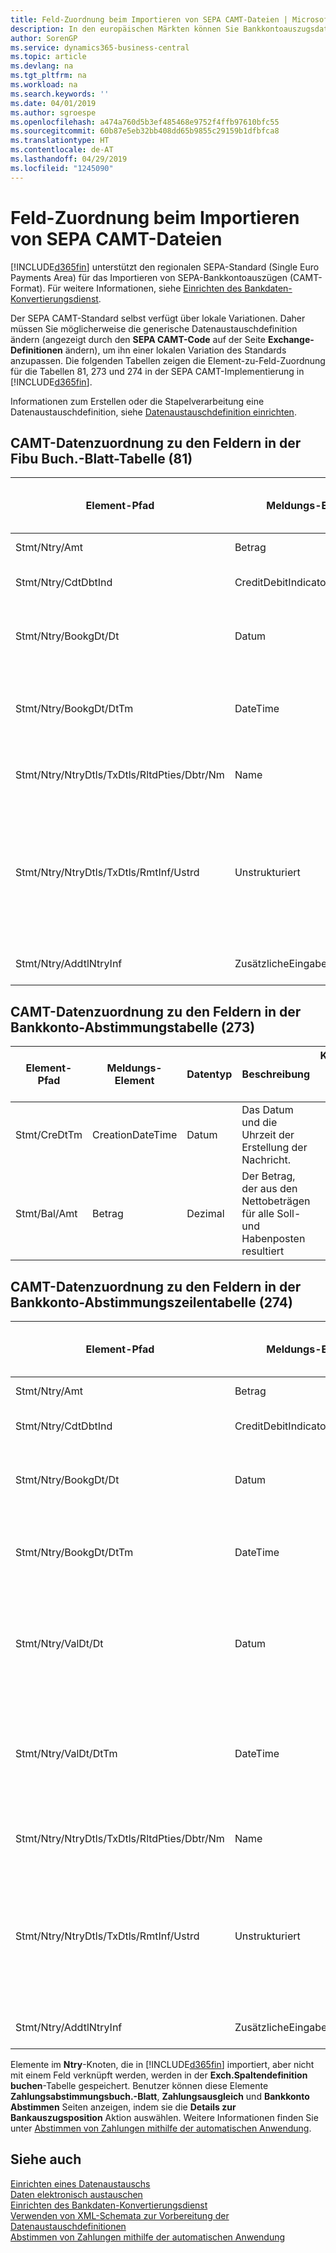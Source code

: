 ```yaml
---
title: Feld-Zuordnung beim Importieren von SEPA CAMT-Dateien | Microsoft Docs
description: In den europäischen Märkten können Sie Bankkontoauszugsdateien in den regionalen SEPA-Standards  (einzelner Eurozahlungs-Bereich) importieren.
author: SorenGP
ms.service: dynamics365-business-central
ms.topic: article
ms.devlang: na
ms.tgt_pltfrm: na
ms.workload: na
ms.search.keywords: ''
ms.date: 04/01/2019
ms.author: sgroespe
ms.openlocfilehash: a474a760d5b3ef485468e9752f4ffb97610bfc55
ms.sourcegitcommit: 60b87e5eb32bb408dd65b9855c29159b1dfbfca8
ms.translationtype: HT
ms.contentlocale: de-AT
ms.lasthandoff: 04/29/2019
ms.locfileid: "1245090"
---
```

# <a name="field-mapping-when-importing-sepa-camt-files"></a>Feld-Zuordnung beim Importieren von SEPA CAMT-Dateien
[!INCLUDE[d365fin](includes/d365fin_md.md)] unterstützt den regionalen SEPA-Standard (Single Euro Payments Area) für das Importieren von SEPA-Bankkontoauszügen (CAMT-Format). Für weitere Informationen, siehe [Einrichten des Bankdaten-Konvertierungsdienst](bank-how-setup-bank-data-conversion-service.md).  

 Der SEPA CAMT-Standard selbst verfügt über lokale Variationen. Daher müssen Sie möglicherweise die generische Datenaustauschdefinition ändern (angezeigt durch den **SEPA CAMT-Code** auf der Seite **Exchange-Definitionen** ändern), um ihn einer lokalen Variation des Standards anzupassen. Die folgenden Tabellen zeigen die Element-zu-Feld-Zuordnung für die Tabellen 81, 273 und 274 in der SEPA CAMT-Implementierung in [!INCLUDE[d365fin](includes/d365fin_md.md)].  

 Informationen zum Erstellen oder die Stapelverarbeitung eine Datenaustauschdefinition, siehe [Datenaustauschdefinition einrichten](across-how-to-set-up-data-exchange-definitions.md).  

## <a name="camt-data-mapping-to-fields-in-the-general-journal-table-81"></a>CAMT-Datenzuordnung zu den Feldern in der Fibu Buch.-Blatt-Tabelle (81)  

|Element-Pfad|Meldungs-Element|Datentyp|Beschreibung|Kennzeichen mit negativem Zeichen|Feldnr.|Feldname|  
|------------------|---------------------|---------------|-----------------|-------------------------------|---------------|----------------|  
|Stmt/Ntry/Amt|Betrag|Dezimal|Der Geldbetrag im Bargeldposten||13|Betrag|  
|Stmt/Ntry/CdtDbtInd|CreditDebitIndicator|Text|Gibt an, ob der Posten ein Habenbetrag oder ein Sollposten ist|DBIT|13|Betrag|  
|Stmt/Ntry/BookgDt/Dt|Datum|Datum|Das Datum der Buchung eines Postens auf einem Konto oder in den Büchern des Buchhaltungsservices.||5|Buchungsdatum|  
|Stmt/Ntry/BookgDt/DtTm|DateTime|DateTime|Das Datum und die Uhrzeit der Buchung eines Postens auf einem Konto oder in den Büchern des Buchhaltungsservices.||5|Buchungsdatum|  
|Stmt/Ntry/NtryDtls/TxDtls/RltdPties/Dbtr/Nm|Name|Text|Der Name der Partei, die einen Geldbetrag an das (wesentlichen) schuldet können||1221|Informationen Zahlender|  
|Stmt/Ntry/NtryDtls/TxDtls/RmtInf/Ustrd|Unstrukturiert|Text|Informationen, die angegeben werden, um Abgleichen/Abstimmung eines Postens mit den Artikeln zu aktivieren, die die Zahlung abgleichen soll, wie etwa Handelsrechnungen in einem Debitorensystem, in unstrukturierter Form.||8|Beschreibung|  
|Stmt/Ntry/AddtlNtryInf|ZusätzlicheEingabeInformationen|Text|Zusätzliche Informationen zu der Eingabe||1222|Transaktionsinformationen|  

## <a name="camt-data-mapping-to-fields-in-the-bank-acc-reconciliation-table-273"></a>CAMT-Datenzuordnung zu den Feldern in der Bankkonto-Abstimmungstabelle (273)  

|Element-Pfad|Meldungs-Element|Datentyp|Beschreibung|Kennzeichen mit negativem Zeichen|Feldnr.|Feldname|  
|------------------|---------------------|---------------|-----------------|-------------------------------|---------------|----------------|  
|Stmt/CreDtTm|CreationDateTime|Datum|Das Datum und die Uhrzeit der Erstellung der Nachricht.||3|Auszugsdatum|  
|Stmt/Bal/Amt|Betrag|Dezimal|Der Betrag, der aus den Nettobeträgen für alle Soll- und Habenposten resultiert||4|Auszug Schluss-Saldo|  

## <a name="camt-data-mapping-to-fields-in-the-bank-acc-reconciliation-line-table-274"></a>CAMT-Datenzuordnung zu den Feldern in der Bankkonto-Abstimmungszeilentabelle (274)  

|Element-Pfad|Meldungs-Element|Datentyp|Beschreibung|Kennzeichen mit negativem Zeichen|Feldnr.|Feldname|  
|------------------|---------------------|---------------|-----------------|-------------------------------|---------------|----------------|  
|Stmt/Ntry/Amt|Betrag|Dezimal|Der Geldbetrag im Bargeldposten||7|Auszugsbetrag|  
|Stmt/Ntry/CdtDbtInd|CreditDebitIndicator|Text|Gibt an, ob der Posten ein Habenbetrag oder ein Sollposten ist|DBIT|7|Auszugsbetrag|  
|Stmt/Ntry/BookgDt/Dt|Datum|Datum|Das Datum der Buchung eines Postens auf einem Konto oder in den Büchern des Buchhaltungsservices.||5|Transaktionsdatum|  
|Stmt/Ntry/BookgDt/DtTm|DateTime|DateTime|Das Datum und die Uhrzeit der Buchung eines Postens auf einem Konto oder in den Büchern des Buchhaltungsservices.||5|Transaktionsdatum|  
|Stmt/Ntry/ValDt/Dt|Datum|Datum|Das Datum, an dem Anlagen für den Kontobesitzer im Falle eines Habenpostens verfügbar sind oder oder im Falle eines Sollpostens nicht mehr verfügbar sind.||12|Valutadatum|  
|Stmt/Ntry/ValDt/DtTm|DateTime|DateTime|Das Datum und die Uhrzeit, wenn Anlagen für den Kontobesitzer im Falle eines Habenpostens verfügbar sind oder oder im Falle eines Sollpostens nicht mehr verfügbar sind.||12|Valutadatum|  
|Stmt/Ntry/NtryDtls/TxDtls/RltdPties/Dbtr/Nm|Name|Text|Der Name der Partei, die einen Geldbetrag an das (wesentlichen) schuldet können||15|Informationen Zahlender|  
|Stmt/Ntry/NtryDtls/TxDtls/RmtInf/Ustrd|Unstrukturiert|Text|Informationen, die angegeben werden, um Abgleichen/Abstimmung eines Postens mit den Artikeln zu aktivieren, die die Zahlung abgleichen soll, wie etwa Handelsrechnungen in einem Debitorensystem, in unstrukturierter Form.||6|Beschreibung|  
|Stmt/Ntry/AddtlNtryInf|ZusätzlicheEingabeInformationen|Text|Zusätzliche Informationen zu der Eingabe||16|Transaktionsinformationen|  

 Elemente im **Ntry**-Knoten, die in [!INCLUDE[d365fin](includes/d365fin_md.md)] importiert, aber nicht mit einem Feld verknüpft werden, werden in der **Exch.Spaltendefinition buchen**-Tabelle gespeichert. Benutzer können diese Elemente **Zahlungsabstimmungsbuch.-Blatt**, **Zahlungsausgleich** und **Bankkonto Abstimmen** Seiten anzeigen, indem sie die **Details zur Bankauszugsposition** Aktion auswählen. Weitere Informationen finden Sie unter [Abstimmen von Zahlungen mithilfe der automatischen Anwendung](receivables-how-reconcile-payments-auto-application.md).  
## <a name="see-also"></a>Siehe auch  
[Einrichten eines Datenaustauschs](across-set-up-data-exchange.md)  
[Daten elektronisch austauschen](across-data-exchange.md)  
[Einrichten des Bankdaten-Konvertierungsdienst](bank-how-setup-bank-data-conversion-service.md)   
[Verwenden von XML-Schemata zur Vorbereitung der Datenaustauschdefinitionen](across-how-to-use-xml-schemas-to-prepare-data-exchange-definitions.md)  
[Abstimmen von Zahlungen mithilfe der automatischen Anwendung](receivables-how-reconcile-payments-auto-application.md)  
